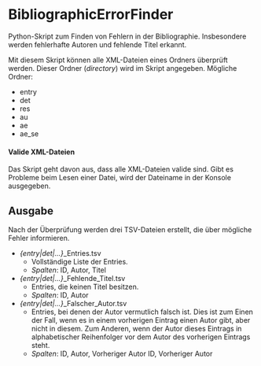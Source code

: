 # BibliographicErrorFinder
Python-Skript zum Finden von Fehlern in der Bibliographie. Insbesondere werden fehlerhafte Autoren und fehlende Titel erkannt.

Mit diesem Skript können alle XML-Dateien eines Ordners überprüft werden. Dieser Ordner (*directory*) wird im Skript angegeben. Mögliche Ordner:
* entry
* det
* res
* au
* ae
* ae_se

#### Valide XML-Dateien
Das Skript geht davon aus, dass alle XML-Dateien valide sind. Gibt es Probleme beim Lesen einer Datei, wird der Dateiname in der Konsole ausgegeben.

## Ausgabe
Nach der Überprüfung werden drei TSV-Dateien erstellt, die über mögliche Fehler informieren.
* _{entry|det|...}_\_Entries.tsv
  * Vollständige Liste der Entries.
  * _Spalten_: ID, Autor, Titel
* _{entry|det|...}_\_Fehlende\_Titel.tsv
  * Entries, die keinen Titel besitzen.
  * _Spalten_: ID, Autor
* _{entry|det|...}_\_Falscher\_Autor.tsv
  * Entries, bei denen der Autor vermutlich falsch ist. Dies ist zum Einen der Fall, wenn es in einem vorherigen Eintrag einen Autor gibt, aber nicht in diesem. Zum Anderen, wenn der Autor dieses Eintrags in alphabetischer Reihenfolger vor dem Autor des vorherigen Eintrags steht.
  * _Spalten_: ID, Autor, Vorheriger Autor ID, Vorheriger Autor
